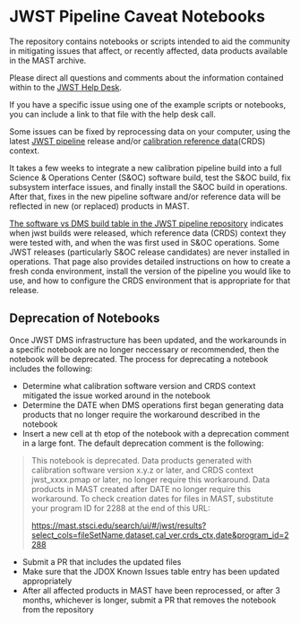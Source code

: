 # JWST Pipeline Caveat Notebooks

The repository contains notebooks or scripts intended to aid the community in mitigating issues that affect, or recently affected, data products available in the MAST archive.

Please direct all questions and comments about the information contained within to the [JWST Help Desk](https://jwsthelp.stsci.edu).

If you have a specific issue using one of the example scripts or notebooks, you can include a link to that file with the help desk call. 


Some issues can be fixed by reprocessing data on your computer, using the latest [JWST pipeline](https://github.com/spacetelescope/jwst) release and/or [calibration reference data](https://jwst-crds.stsci.edu/)(CRDS) context. 

It takes a few weeks to integrate a new calibration pipeline build into a full Science & Operations Center (S&OC) software build, test the S&OC build, fix subsystem interface issues, and finally install the S&OC build in operations. After that, fixes in the new pipeline software and/or reference data will be reflected in new (or replaced) products in MAST. 

[The software vs DMS build table in the JWST pipeline repository](https://github.com/spacetelescope/jwst) indicates when jwst builds were released, which reference data (CRDS) context they were tested with, and when the was first used in S&OC operations. Some JWST releases (particularly S&OC release candidates) are never installed in operations. That page also provides detailed instructions on how to create a fresh conda environment, install the version of the pipeline you would like to use, and how to configure the CRDS environment that is appropriate for that release.


## Deprecation of Notebooks

Once JWST DMS infrastructure has been updated, and the workarounds in a specific notebook are no longer neccessary or recommended, then the notebook will be deprecated. The process for deprecating a notebook includes the following:

*  Determine what calibration software version and CRDS context mitigated the issue worked around in the notebook
*  Determine the DATE when DMS operations first began generating data products that no longer require the workaround described in the notebook
*  Insert a new cell at th etop of the notebook with a deprecation comment in a large font. The default deprecation comment is the following:


>This notebook is deprecated. Data products generated with calibration software version x.y.z or later, and CRDS context jwst_xxxx.pmap or later, no longer require this workaround. Data products in MAST created after DATE no longer require this workaround. To check creation dates for files in MAST, substitute your program ID for 2288 at the end of this URL:
>
>https://mast.stsci.edu/search/ui/#/jwst/results?select_cols=fileSetName,dataset,cal_ver,crds_ctx,date&program_id=2288


*  Submit a PR that includes the updated files
*  Make sure that the JDOX Known Issues table entry has been updated appropriately
*  After all affected products in MAST have been reprocessed, or after 3 months, whichever is longer, submit a PR that removes the notebook from the repository

